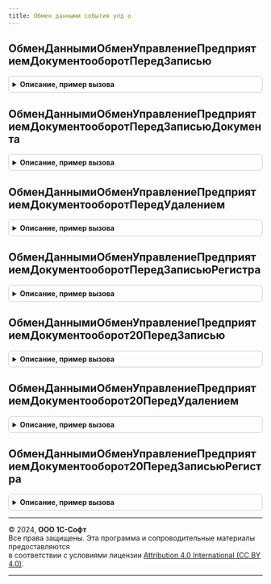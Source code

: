 ```yaml
---
title: Обмен данными события упд о
---
```



## ОбменДаннымиОбменУправлениеПредприятиемДокументооборотПередЗаписью
<details style="margin: 1em 0; padding: 0.5em; border: 1px solid #ccc; border-radius: 6px;">

<summary style="font-weight: bold; cursor: pointer;">Описание, пример вызова</summary>

```bsl

// Процедура-обработчик события "ПередЗаписью" ссылочных типов данных (кроме документов) для механизма регистрации объектов на узлах.
//
// Параметры:
//  Источник       - источник события, кроме типа ДокументОбъект
//  Отказ          - Булево - флаг отказа от выполнения обработчика.
//
Процедура ОбменДаннымиОбменУправлениеПредприятиемДокументооборотПередЗаписью(Источник, Отказ) Экспорт
```

Пример вызова
```bsl
ОбменДаннымиСобытияУПДО.ОбменДаннымиОбменУправлениеПредприятиемДокументооборотПередЗаписью(Источник, Отказ) 
```
</details>

## ОбменДаннымиОбменУправлениеПредприятиемДокументооборотПередЗаписьюДокумента
<details style="margin: 1em 0; padding: 0.5em; border: 1px solid #ccc; border-radius: 6px;">

<summary style="font-weight: bold; cursor: pointer;">Описание, пример вызова</summary>

```bsl

// Процедура-обработчик события "ПередЗаписью" документов для механизма регистрации объектов на узлах.
//
// Параметры:
//  Источник        - ДокументОбъект - источник события.
//  Отказ           - Булево - флаг отказа от выполнения обработчика.
//  РежимЗаписи     - РежимЗаписиДокумента - см. в синтаксис-помощнике РежимЗаписиДокумента.
//  РежимПроведения - РежимПроведенияДокумента - см. в синтаксис-помощнике РежимПроведенияДокумента.
//
Процедура ОбменДаннымиОбменУправлениеПредприятиемДокументооборотПередЗаписьюДокумента(Источник, Отказ, РежимЗаписи, РежимПроведения) Экспорт
```

Пример вызова
```bsl
ОбменДаннымиСобытияУПДО.ОбменДаннымиОбменУправлениеПредприятиемДокументооборотПередЗаписьюДокумента(Источник, Отказ, РежимЗаписи, РежимПроведения) 
```
</details>

## ОбменДаннымиОбменУправлениеПредприятиемДокументооборотПередУдалением
<details style="margin: 1em 0; padding: 0.5em; border: 1px solid #ccc; border-radius: 6px;">

<summary style="font-weight: bold; cursor: pointer;">Описание, пример вызова</summary>

```bsl

// Процедура-обработчик события "ПередУдалением" ссылочных типов данных для механизма регистрации объектов на узлах.
//
// Параметры:
//  Источник       - источник события
//  Отказ          - Булево - флаг отказа от выполнения обработчика.
//
Процедура ОбменДаннымиОбменУправлениеПредприятиемДокументооборотПередУдалением(Источник, Отказ) Экспорт
```

Пример вызова
```bsl
ОбменДаннымиСобытияУПДО.ОбменДаннымиОбменУправлениеПредприятиемДокументооборотПередУдалением(Источник, Отказ) 
```
</details>

## ОбменДаннымиОбменУправлениеПредприятиемДокументооборотПередЗаписьюРегистра
<details style="margin: 1em 0; padding: 0.5em; border: 1px solid #ccc; border-radius: 6px;">

<summary style="font-weight: bold; cursor: pointer;">Описание, пример вызова</summary>

```bsl

// Процедура-обработчик события "ПередЗаписью" регистров для механизма регистрации объектов на узлах.
//
// Параметры:
//  Источник       - НаборЗаписейРегистра - источник события
//  Отказ          - Булево - флаг отказа от выполнения обработчика
//  Замещение      - Булево - признак замещения существующего набора записей.
//
Процедура ОбменДаннымиОбменУправлениеПредприятиемДокументооборотПередЗаписьюРегистра(Источник, Отказ, Замещение) Экспорт
```

Пример вызова
```bsl
ОбменДаннымиСобытияУПДО.ОбменДаннымиОбменУправлениеПредприятиемДокументооборотПередЗаписьюРегистра(Источник, Отказ, Замещение) 
```
</details>

## ОбменДаннымиОбменУправлениеПредприятиемДокументооборот20ПередЗаписью
<details style="margin: 1em 0; padding: 0.5em; border: 1px solid #ccc; border-radius: 6px;">

<summary style="font-weight: bold; cursor: pointer;">Описание, пример вызова</summary>

```bsl

// Процедура-обработчик события "ПередЗаписью" ссылочных типов данных (кроме документов) для механизма регистрации объектов на узлах.
//
// Параметры:
//  Источник       - источник события, кроме типа ДокументОбъект
//  Отказ          - Булево - флаг отказа от выполнения обработчика.
//
Процедура ОбменДаннымиОбменУправлениеПредприятиемДокументооборот20ПередЗаписью(Источник, Отказ) Экспорт
```

Пример вызова
```bsl
ОбменДаннымиСобытияУПДО.ОбменДаннымиОбменУправлениеПредприятиемДокументооборот20ПередЗаписью(Источник, Отказ) 
```
</details>

## ОбменДаннымиОбменУправлениеПредприятиемДокументооборот20ПередУдалением
<details style="margin: 1em 0; padding: 0.5em; border: 1px solid #ccc; border-radius: 6px;">

<summary style="font-weight: bold; cursor: pointer;">Описание, пример вызова</summary>

```bsl

// Процедура-обработчик события "ПередУдалением" ссылочных типов данных для механизма регистрации объектов на узлах.
//
// Параметры:
//  Источник       - источник события
//  Отказ          - Булево - флаг отказа от выполнения обработчика.
//
Процедура ОбменДаннымиОбменУправлениеПредприятиемДокументооборот20ПередУдалением(Источник, Отказ) Экспорт
```

Пример вызова
```bsl
ОбменДаннымиСобытияУПДО.ОбменДаннымиОбменУправлениеПредприятиемДокументооборот20ПередУдалением(Источник, Отказ) 
```
</details>

## ОбменДаннымиОбменУправлениеПредприятиемДокументооборот20ПередЗаписьюРегистра
<details style="margin: 1em 0; padding: 0.5em; border: 1px solid #ccc; border-radius: 6px;">

<summary style="font-weight: bold; cursor: pointer;">Описание, пример вызова</summary>

```bsl

// Процедура-обработчик события "ПередЗаписью" регистров для механизма регистрации объектов на узлах.
//
// Параметры:
//  Источник       - НаборЗаписейРегистра - источник события
//  Отказ          - Булево - флаг отказа от выполнения обработчика
//  Замещение      - Булево - признак замещения существующего набора записей.
//
Процедура ОбменДаннымиОбменУправлениеПредприятиемДокументооборот20ПередЗаписьюРегистра(Источник, Отказ, Замещение) Экспорт
```

Пример вызова
```bsl
ОбменДаннымиСобытияУПДО.ОбменДаннымиОбменУправлениеПредприятиемДокументооборот20ПередЗаписьюРегистра(Источник, Отказ, Замещение) 
```
</details>

---

© 2024, **ООО 1С-Софт**  
Все права защищены. Эта программа и сопроводительные материалы предоставляются  
в соответствии с условиями лицензии [Attribution 4.0 International (CC BY 4.0)](https://creativecommons.org/licenses/by/4.0/legalcode).

---
